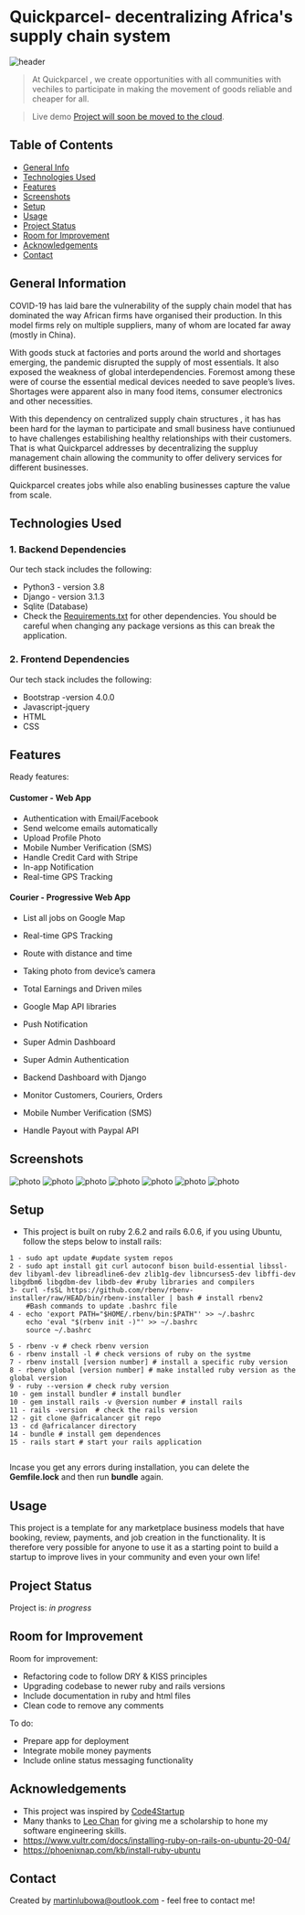 # Quickparcel- decentralizing Africa's supply chain system
![header](/images/header.png)
>  At Quickparcel , we create opportunities with all communities with vechiles to participate in making the movement of goods reliable and cheaper for all. 


> Live demo [Project will soon be moved to  the cloud](#). <!-- If you have the project hosted somewhere, include the link here. -->

## Table of Contents
* [General Info](#general-information)
* [Technologies Used](#technologies-used)
* [Features](#features)
* [Screenshots](#screenshots)
* [Setup](#setup)
* [Usage](#usage)
* [Project Status](#project-status)
* [Room for Improvement](#room-for-improvement)
* [Acknowledgements](#acknowledgements)
* [Contact](#contact)
<!-- * [License](#license) -->


## General Information

COVID-19 has laid bare the vulnerability of the supply chain model that has dominated the way African firms have organised their production. In this model firms rely on multiple suppliers, many of whom are located far away (mostly in China).

With goods stuck at factories and ports around the world and shortages emerging, the pandemic disrupted the supply of most essentials. It also exposed the weakness of global interdependencies. Foremost among these were of course the essential medical devices needed to save people’s lives. Shortages were apparent also in many food items, consumer electronics and other necessities.

With this dependency on centralized  supply chain structures , it has has been hard  for the layman to participate and small business  have contiunued to have challenges estabilishing healthy relationships with their customers. That is what  Quickparcel addresses by decentralizing the suppluy management chain allowing the community  to offer delivery services for different businesses. 

Quickparcel creates jobs while also enabling businesses capture the value from scale.  




## Technologies Used

### 1. Backend Dependencies
Our tech stack includes the following:
- Python3 - version 3.8
- Django - version 3.1.3
- Sqlite (Database)
- Check the [Requirements.txt](./requirements.txt) for other dependencies. You should be careful when changing any  package versions as this  can break the application. 

### 2. Frontend Dependencies
Our tech stack includes the following:
- Bootstrap -version 4.0.0
- Javascript-jquery
- HTML
- CSS


## Features

Ready features:

#### Customer - Web App
- Authentication with Email/Facebook
- Send welcome emails automatically
- Upload Profile Photo
- Mobile Number Verification (SMS)
- Handle Credit Card with Stripe
- In-app Notification
- Real-time GPS Tracking


#### Courier - Progressive Web App
- List all jobs on Google Map
- Real-time GPS Tracking
- Route with distance and time
- Taking photo from device’s camera
- Total Earnings and Driven miles
- Google Map API libraries
- Push Notification


- Super Admin Dashboard
- Super Admin Authentication
- Backend Dashboard with Django
- Monitor Customers, Couriers, Orders
- Mobile Number Verification (SMS)
- Handle Payout with Paypal API





## Screenshots

![photo](/images/delivery-1.png)
![photo](/images/delivery-2.png)
![photo](/images/delivery-3.png)
![photo](/images/delivery-4.png)
![photo](/images/delivery-5.png)
![photo](/images/delivery-6.png)
![photo](/images/delivery-7.png)



## Setup

* This project is built on ruby 2.6.2 and rails 6.0.6, if you using Ubuntu, follow the steps below to install rails:
``` 
1 - sudo apt update #update system repos
2 - sudo apt install git curl autoconf bison build-essential libssl-dev libyaml-dev libreadline6-dev zlib1g-dev libncurses5-dev libffi-dev libgdbm6 libgdbm-dev libdb-dev #ruby libraries and compilers
3- curl -fsSL https://github.com/rbenv/rbenv-installer/raw/HEAD/bin/rbenv-installer | bash # install rbenv2
    #Bash commands to update .bashrc file
4 - echo 'export PATH="$HOME/.rbenv/bin:$PATH"' >> ~/.bashrc
    echo 'eval "$(rbenv init -)"' >> ~/.bashrc
    source ~/.bashrc

5 - rbenv -v # check rbenv version
6 - rbenv install -l # check versions of ruby on the systme
7 - rbenv install [version number] # install a specific ruby version
8 - rbenv global [version number] # make installed ruby version as the global version
9 - ruby --version # check ruby version
10 - gem install bundler # install bundler 
10 - gem install rails -v @version number # install rails
11 - rails -version  # check the rails version
12 - git clone @africalancer git repo
13 - cd @africalancer directory
14 - bundle # install gem dependences
15 - rails start # start your rails application


```
Incase you get any errors during installation, you can delete the **Gemfile.lock** and then run **bundle** again. 


## Usage

This project is a template for  any marketplace business models  that have booking,  review, payments, and job creation in the functionality.  It is therefore very possible for anyone to use it as a starting point to build a startup  to improve   lives in your community and even your own life!


## Project Status

Project is: _in progress_ 


## Room for Improvement

Room for improvement:
- Refactoring code to follow DRY & KISS principles
- Upgrading codebase to  newer ruby and rails  versions
- Include documentation in ruby and html files
- Clean code to remove any comments

To do:
- Prepare app for deployment
- Integrate mobile money payments
- Include online status messaging functionality


## Acknowledgements

- This project was inspired by [Code4Startup](https://code4startup.com/)
- Many thanks to [Leo Chan](https://hk.linkedin.com/in/leowchan) for giving me a scholarship to hone my software engineering skills. 
- <https://www.vultr.com/docs/installing-ruby-on-rails-on-ubuntu-20-04/>
- <https://phoenixnap.com/kb/install-ruby-ubuntu>


## Contact
Created by <martinlubowa@outlook.com> - feel free to contact me!


<!-- Optional -->
<!-- ## License -->
<!-- This project is open source and available under the [... License](). -->

<!-- You don't have to include all sections - just the one's relevant to your project -->


